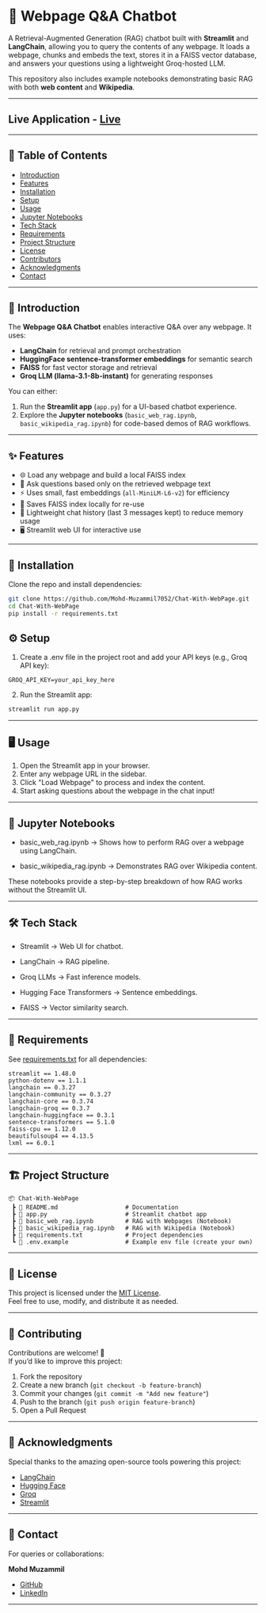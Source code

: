 # 🤖 Webpage Q&A Chatbot  

A Retrieval-Augmented Generation (RAG) chatbot built with **Streamlit** and **LangChain**, allowing you to query the contents of any webpage. It loads a webpage, chunks and embeds the text, stores it in a FAISS vector database, and answers your questions using a lightweight Groq-hosted LLM.  

This repository also includes example notebooks demonstrating basic RAG with both **web content** and **Wikipedia**.  

---
## Live Application - [Live](https://chat-with-webpage-dr4obqfsbwpvxbbbnlpaob.streamlit.app/)
---

## 📑 Table of Contents
- [Introduction](#-introduction)  
- [Features](#-features)  
- [Installation](#-installation)
- [Setup](#-setup)  
- [Usage](#-usage)
- [Jupyter Notebooks](#-jupyternotebooks)
- [Tech Stack](#-techstack)
- [Requirements](#-requirements)
- [Project Structure](#-project-structure)
- [License](#-license)    
- [Contributors](#-contributors)
- [Acknowledgments](#-acknowledgements)
- [Contact](#-contact)  


---

## 📝 Introduction  

The **Webpage Q&A Chatbot** enables interactive Q&A over any webpage. It uses:  
- **LangChain** for retrieval and prompt orchestration  
- **HuggingFace sentence-transformer embeddings** for semantic search  
- **FAISS** for fast vector storage and retrieval  
- **Groq LLM (llama-3.1-8b-instant)** for generating responses  

You can either:  
1. Run the **Streamlit app** (`app.py`) for a UI-based chatbot experience.  
2. Explore the **Jupyter notebooks** (`basic_web_rag.ipynb`, `basic_wikipedia_rag.ipynb`) for code-based demos of RAG workflows.  

---

## ✨ Features  

- 🌐 Load any webpage and build a local FAISS index  
- 🔎 Ask questions based only on the retrieved webpage text  
- ⚡ Uses small, fast embeddings (`all-MiniLM-L6-v2`) for efficiency  
- 💾 Saves FAISS index locally for re-use  
- 🧠 Lightweight chat history (last 3 messages kept) to reduce memory usage  
- 🖥️ Streamlit web UI for interactive use  

---

## 🚀 Installation  

Clone the repo and install dependencies:  

```bash
git clone https://github.com/Mohd-Muzammil7052/Chat-With-WebPage.git
cd Chat-With-WebPage
pip install -r requirements.txt

```


## ⚙️ Setup

1. Create a .env file in the project root and add your API keys (e.g., Groq API key):

```env
GROQ_API_KEY=your_api_key_here
```

2. Run the Streamlit app:

```bash
streamlit run app.py
```

---

## 🖥️ Usage

1. Open the Streamlit app in your browser.
2. Enter any webpage URL in the sidebar.
3. Click "Load Webpage" to process and index the content.
4. Start asking questions about the webpage in the chat input!

---

## 📓 Jupyter Notebooks

- basic_web_rag.ipynb → Shows how to perform RAG over a webpage using LangChain.
+ basic_wikipedia_rag.ipynb → Demonstrates RAG over Wikipedia content.

These notebooks provide a step-by-step breakdown of how RAG works without the Streamlit UI.

---

## 🛠️ Tech Stack

* Streamlit → Web UI for chatbot.
- LangChain → RAG pipeline.
+ Groq LLMs → Fast inference models.
* Hugging Face Transformers → Sentence embeddings.
- FAISS → Vector similarity search.

---

## 📌 Requirements

See [requirements.txt](https://github.com/Mohd-Muzammil7052/Chat-With-WebPage/blob/main/requirements.txt) for all dependencies:

```text
streamlit == 1.48.0
python-dotenv == 1.1.1
langchain == 0.3.27
langchain-community == 0.3.27
langchain-core == 0.3.74
langchain-groq == 0.3.7
langchain-huggingface == 0.3.1
sentence-transformers == 5.1.0
faiss-cpu == 1.12.0
beautifulsoup4 == 4.13.5
lxml == 6.0.1
```

---

## 🏗️ Project Structure  

```text
📦 Chat-With-WebPage
 ┣ 📜 README.md                   # Documentation
 ┣ 📜 app.py                      # Streamlit chatbot app
 ┣ 📜 basic_web_rag.ipynb         # RAG with Webpages (Notebook)
 ┣ 📜 basic_wikipedia_rag.ipynb   # RAG with Wikipedia (Notebook)
 ┣ 📜 requirements.txt            # Project dependencies
 ┗ 📜 .env.example                # Example env file (create your own)
```

---

## 📄 License  

This project is licensed under the [MIT License](https://opensource.org/license/mit).  
Feel free to use, modify, and distribute it as needed.

---

## 🤝 Contributing  

Contributions are welcome! 🎉  
If you’d like to improve this project:  

1. Fork the repository  
2. Create a new branch (`git checkout -b feature-branch`)  
3. Commit your changes (`git commit -m "Add new feature"`)  
4. Push to the branch (`git push origin feature-branch`)  
5. Open a Pull Request  

---

## 🙌 Acknowledgments  

Special thanks to the amazing open-source tools powering this project:  

- [LangChain](https://www.langchain.com/)  
- [Hugging Face](https://huggingface.co/)  
- [Groq](https://groq.com/)  
- [Streamlit](https://streamlit.io/)  

---

## 📧 Contact  

For queries or collaborations:  

**Mohd Muzammil**  
- [GitHub](https://github.com/Mohd-Muzammil7052)  
- [LinkedIn](https://www.linkedin.com/in/mohd-muzammil-109044290/)  

---



